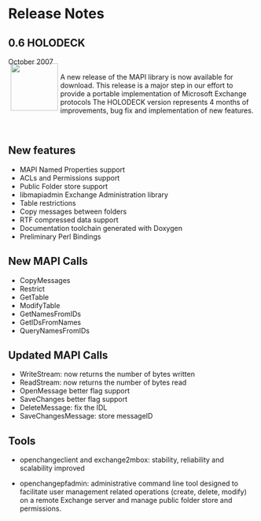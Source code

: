 # Release Notes #

<div class="news">
  <h2>0.6 HOLODECK</h2>
  <div class="date">October 2007</div>

<img border="0" width="96" height="96" style="border: 0pt none; margin: -5px 5px 5px; float: left;" alt="" src="/images/icon_openchange_logo.png" />

A new release of the MAPI library is now available for download. This
release is a major step in our effort to provide a portable
implementation of Microsoft Exchange protocols The HOLODECK version
represents 4 months of improvements, bug fix and implementation of new
features.

<br/>

## New features ##

- MAPI Named Properties support
- ACLs and Permissions support
- Public Folder store support
- libmapiadmin Exchange Administration library
- Table restrictions
- Copy messages between folders
- RTF compressed data support
- Documentation toolchain generated with Doxygen
- Preliminary Perl Bindings

## New MAPI Calls ##

- CopyMessages
- Restrict
- GetTable
- ModifyTable
- GetNamesFromIDs
- GetIDsFromNames
- QueryNamesFromIDs

## Updated MAPI Calls ##

- WriteStream: now returns the number of bytes written
- ReadStream: now returns the number of bytes read
- OpenMessage better flag support
- SaveChanges better flag support
- DeleteMessage: fix the IDL
- SaveChangesMessage: store messageID

## Tools ##

- openchangeclient and exchange2mbox: stability, reliability and
  scalability improved

- openchangepfadmin: administrative command line tool designed to
  facilitate user management related operations (create, delete,
  modify) on a remote Exchange server and manage public folder store
  and permissions.

</div>
<div style="clear: both;"/>